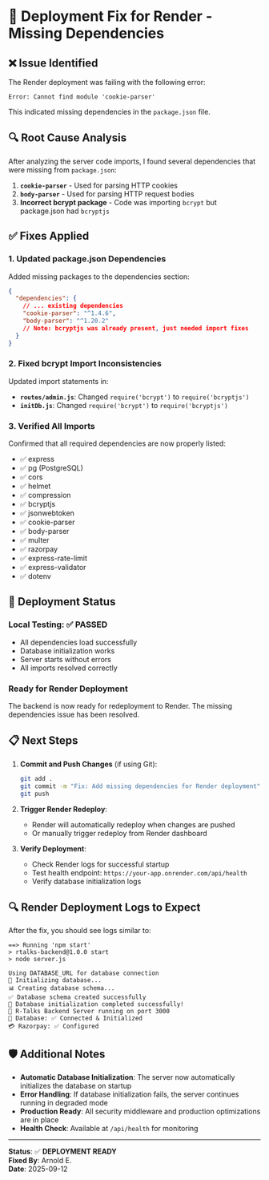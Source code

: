 # 🔧 Deployment Fix for Render - Missing Dependencies

## ❌ Issue Identified

The Render deployment was failing with the following error:
```
Error: Cannot find module 'cookie-parser'
```

This indicated missing dependencies in the `package.json` file.

## 🔍 Root Cause Analysis

After analyzing the server code imports, I found several dependencies that were missing from `package.json`:

1. **`cookie-parser`** - Used for parsing HTTP cookies
2. **`body-parser`** - Used for parsing HTTP request bodies
3. **Incorrect bcrypt package** - Code was importing `bcrypt` but package.json had `bcryptjs`

## ✅ Fixes Applied

### 1. Updated package.json Dependencies
Added missing packages to the dependencies section:
```json
{
  "dependencies": {
    // ... existing dependencies
    "cookie-parser": "^1.4.6",
    "body-parser": "^1.20.2"
    // Note: bcryptjs was already present, just needed import fixes
  }
}
```

### 2. Fixed bcrypt Import Inconsistencies
Updated import statements in:
- **`routes/admin.js`**: Changed `require('bcrypt')` to `require('bcryptjs')`
- **`initDb.js`**: Changed `require('bcrypt')` to `require('bcryptjs')`

### 3. Verified All Imports
Confirmed that all required dependencies are now properly listed:
- ✅ express
- ✅ pg (PostgreSQL)
- ✅ cors
- ✅ helmet
- ✅ compression
- ✅ bcryptjs
- ✅ jsonwebtoken
- ✅ cookie-parser
- ✅ body-parser
- ✅ multer
- ✅ razorpay
- ✅ express-rate-limit
- ✅ express-validator
- ✅ dotenv

## 🚀 Deployment Status

### Local Testing: ✅ PASSED
- All dependencies load successfully
- Database initialization works
- Server starts without errors
- All imports resolved correctly

### Ready for Render Deployment
The backend is now ready for redeployment to Render. The missing dependencies issue has been resolved.

## 📋 Next Steps

1. **Commit and Push Changes** (if using Git):
   ```bash
   git add .
   git commit -m "Fix: Add missing dependencies for Render deployment"
   git push
   ```

2. **Trigger Render Redeploy**:
   - Render will automatically redeploy when changes are pushed
   - Or manually trigger redeploy from Render dashboard

3. **Verify Deployment**:
   - Check Render logs for successful startup
   - Test health endpoint: `https://your-app.onrender.com/api/health`
   - Verify database initialization logs

## 🔍 Render Deployment Logs to Expect

After the fix, you should see logs similar to:
```
==> Running 'npm start'
> rtalks-backend@1.0.0 start
> node server.js

Using DATABASE_URL for database connection
🔧 Initializing database...
📊 Creating database schema...
✅ Database schema created successfully
🎉 Database initialization completed successfully!
🚀 R-Talks Backend Server running on port 3000
💾 Database: ✅ Connected & Initialized
💳 Razorpay: ✅ Configured
```

## 🛡️ Additional Notes

- **Automatic Database Initialization**: The server now automatically initializes the database on startup
- **Error Handling**: If database initialization fails, the server continues running in degraded mode
- **Production Ready**: All security middleware and production optimizations are in place
- **Health Check**: Available at `/api/health` for monitoring

---
**Status**: ✅ **DEPLOYMENT READY**  
**Fixed By**: Arnold E.  
**Date**: 2025-09-12